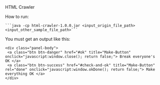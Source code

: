 HTML Crawler

How to run:

    ```java -cp html-crawler-1.0.0.jar <input_origin_file_path> <input_other_sample_file_path>```
    
You must get an output like this:

```
<div class="panel-body"> 
 <a class="btn btn-danger" href="#ok" title="Make-Button" onclick="javascript:window.close(); return false;"> Break everyone's OK </a> 
 <a class="btn btn-success" href="#check-and-ok" title="Make-Button" rel="done" onclick="javascript:window.okDone(); return false;"> Make everything OK </a> 
</div>
```
     